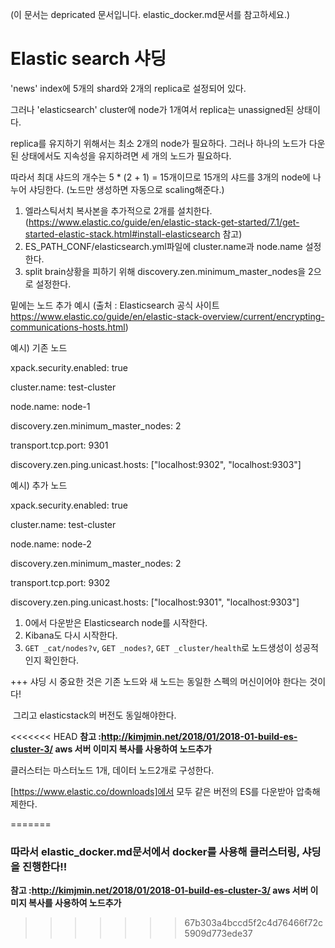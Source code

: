 (이 문서는 depricated 문서입니다. elastic_docker.md문서를 참고하세요.)
# Elastic search 샤딩



'news' index에 5개의 shard와 2개의 replica로 설정되어 있다.

그러나 'elasticsearch' cluster에 node가 1개여서 replica는 unassigned된 상태이다.



replica를 유지하기 위해서는 최소 2개의 node가 필요하다. 그러나 하나의 노드가 다운된 상태에서도 지속성을 유지하려면 세 개의 노드가 필요하다.

따라서 최대 샤드의 개수는 5 * (2 + 1) = 15개이므로 15개의 샤드를 3개의 node에 나누어 샤딩한다. (노드만 생성하면 자동으로 scaling해준다.)



1. 엘라스틱서치 복사본을 추가적으로 2개를 설치한다. (<https://www.elastic.co/guide/en/elastic-stack-get-started/7.1/get-started-elastic-stack.html#install-elasticsearch> 참고)
2. ES_PATH_CONF/elasticsearch.yml파일에 cluster.name과 node.name 설정한다.
3. split brain상황을 피하기 위해 discovery.zen.minimum_master_nodes을 2으로 설정한다.



밑에는 노드 추가 예시 (출처 : Elasticsearch 공식 사이트 <https://www.elastic.co/guide/en/elastic-stack-overview/current/encrypting-communications-hosts.html>)



예시) 기존 노드

xpack.security.enabled: true

cluster.name: test-cluster

node.name: node-1

discovery.zen.minimum_master_nodes: 2

transport.tcp.port: 9301

discovery.zen.ping.unicast.hosts: ["localhost:9302", "localhost:9303"]



예시) 추가 노드

xpack.security.enabled: true

cluster.name: test-cluster

node.name: node-2

discovery.zen.minimum_master_nodes: 2

transport.tcp.port: 9302

discovery.zen.ping.unicast.hosts: ["localhost:9301", "localhost:9303"]



1. 0에서 다운받은 Elasticsearch node를 시작한다.
2. Kibana도 다시 시작한다.
3. `GET _cat/nodes?v`, `GET _nodes?`, `GET _cluster/health`로 노드생성이 성공적인지 확인한다.



+++ 샤딩 시 중요한 것은 기존 노드와 새 노드는 동일한 스펙의 머신이어야 한다는 것이다!

​		그리고 elasticstack의 버전도 동일해야한다.

<<<<<<< HEAD
**참고 :<http://kimjmin.net/2018/01/2018-01-build-es-cluster-3/> aws 서버 이미지 복사를 사용하여 노드추가**



클러스터는 마스터노드 1개, 데이터 노드2개로 구성한다.

[https://www.elastic.co/downloads]에서 모두 같은 버전의 ES를 다운받아 압축해제한다.

=======
### 따라서 elastic_docker.md문서에서 docker를 사용해 클러스터링, 샤딩을 진행한다!! 

**참고 :<http://kimjmin.net/2018/01/2018-01-build-es-cluster-3/> aws 서버 이미지 복사를 사용하여 노드추가**
>>>>>>> 67b303a4bccd5f2c4d76466f72c5909d773ede37
